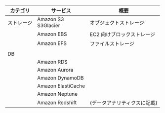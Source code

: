 | カテゴリ   | サービス                   | 概要                         |
| ---------- | -------------------------- | ---------------------------- |
| ストレージ | Amazon S3 <br /> S3Glacier | オブジェクトストレージ       |
|            | Amazon EBS                 | EC2 向けブロックストレージ   |
|            | Amazon EFS                 | ファイルストレージ           |
|            |                            |                              |
| DB         |                            |                              |
|            | Amazon RDS                 |                              |
|            | Amazon Aurora              |                              |
|            | Amazon DynamoDB            |                              |
|            | Amazon ElastiCache         |                              |
|            | Amazon Neptune             |                              |
|            | Amazon Redshift            | (データアナリティクスに記載) |
